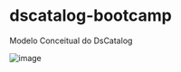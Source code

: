 # dscatalog-bootcamp

Modelo Conceitual do DsCatalog

![image](https://user-images.githubusercontent.com/74937912/117169323-64f33d80-ad9f-11eb-8f37-786b30082271.png)

